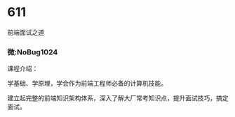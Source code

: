 # 611
前端面试之道
### 微:NoBug1024 


课程介绍：

学基础、学原理，学会作为前端工程师必备的计算机技能。

建立起完整的前端知识架构体系，深入了解大厂常考知识点，提升面试技巧，搞定面试。
